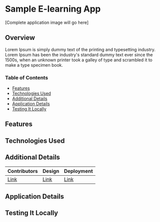 # Sample E-learning App

[Complete application image will go here]

## Overview

Lorem Ipsum is simply dummy text of the printing and typesetting industry. Lorem Ipsum has been the industry's standard dummy text ever since the 1500s, when an unknown printer took a galley of type and scrambled it to make a type specimen book.

### Table of Contents

- [Features](#features)
- [Technologies Used](#technologies-used)
- [Additional Details](#additional-details)
- [Application Details](#application-details)
- [Testing It Locally](#testing-it-locally)


## Features



## Technologies Used



## Additional Details

| Contributors | Design   | Deployment |
| ------------ | ------   | ---------- |
| [Link]()     | [Link]() | [Link]()   |


## Application Details



## Testing It Locally

